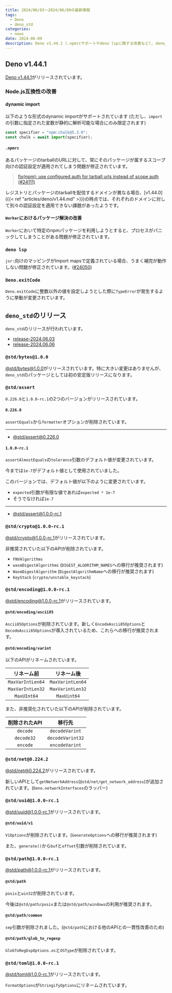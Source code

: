 ```yaml
---
title: 2024/06/03〜2024/06/09の最新情報
tags:
  - Deno
  - deno_std
categories:
  - news
date: 2024-06-09
description: Deno v1.44.1 (.npmrcサポートやdeno lspに関する改善など), deno_stdのリリース(@std/bytes v1など)
---
```


## Deno v1.44.1

[Deno v1.44.1](https://github.com/denoland/deno/releases/tag/v1.44.1)がリリースされています。

### Node.js互換性の改善

#### dynamic import

以下のような形式のdynamic importがサポートされています (ただし、`import`の引数に指定された変数が静的に解析可能な場合にのみ限定されます)

```typescript
const specifier = "npm:chalk@5.3.0";
const chalk = await import(specifier);
```

#### `.npmrc`

あるパッケージのtarballのURLに対して、常にそのパッケージが属するスコープ向けの認証設定が適用されてしまう問題が修正されています。

> [fix(npm): use configured auth for tarball urls instead of scope auth (#24111)](https://github.com/denoland/deno/pull/24111)

レジストリとパッケージのtarballを配信するドメインが異なる場合、[v1.44.0]({{< ref "articles/deno/v1.44.md" >}})の時点では、それぞれのドメインに対して別々の認証設定を適用できない課題があったようです。

#### `Worker`におけるパッケージ解決の改善

`Worker`において特定のnpmパッケージを利用しようとすると、プロセスがパニックしてしまうことがある問題が修正されています。

### `deno lsp`

`jsr:`向けのマッピングがImport mapsで定義されている場合、うまく補完が動作しない問題が修正されています。([#24050](https://github.com/denoland/deno/issues/24050))

### `Deno.exitCode`

`Deno.exitCode`に整数以外の値を設定しようとした際に`TypeError`が発生するように挙動が変更されています。



## `deno_std`のリリース

`deno_std`のリリースが行われています。

- [release-2024.06.03](https://github.com/denoland/deno_std/releases/tag/release-2024.06.03)
- [release-2024.06.06](https://github.com/denoland/deno_std/releases/tag/release-2024.06.06)

### `@std/bytes@1.0.0`

[@std/bytes@1.0.0](https://jsr.io/@std/bytes@1.0.0)がリリースされています。特に大きい変更はありませんが、`deno_std`のパッケージとしては初の安定版リリースになります。

### `@std/assert`

`0.226.0`と`1.0.0-rc.1`の2つのバージョンがリリースされています。

#### `0.226.0`

`assertEquals`から`formatter`オプションが削除されています。

---

- [@std/assert@0.226.0](https://jsr.io/@std/assert@0.226.0)

#### `1.0.0-rc.1`

`assertAlmostEquals`の`tolerance`引数のデフォルト値が変更されています。

今までは`1e-7`がデフォルト値として使用されていました。

このバージョンでは、デフォルト値が以下のように変更されています。

- `expected`引数が有限な値であれば`expected * 1e-7`
- そうでなければ`1e-7`

---

- [@std/assert@1.0.0-rc.1](https://jsr.io/@std/assert@1.0.0-rc.1)

### `@std/crypto@1.0.0-rc.1`

[@std/crypto@1.0.0-rc.1](https://jsr.io/@std/crypto@1.0.0-rc.1)がリリースされています。

非推奨されていた以下のAPIが削除されています。

- `FNVAlgorithms`
- `wasmDigestAlgorithms` (`DIGEST_ALGORITHM_NAMES`への移行が推奨されます)
- `WasmDigestAlgorithm` (`DigestAlgorithmName`への移行が推奨されます)
- `KeyStack` (`crypto/unstable_keystack`)

### `@std/encoding@1.0.0-rc.1`

[@std/encoding@1.0.0-rc.1](https://jsr.io/@std/encoding@1.0.0-rc.1)がリリースされています。

#### `@std/encoding/ascii85`

`Ascii85Options`が削除されています。新しく`EncodeAscii85Options`と`DecodeAscii85Options`が導入されているため、これらへの移行が推奨されます。

#### `@std/encoding/varint`

以下のAPIがリネームされています。

|リネーム前|リネーム後|
|:---:|:---:|
|`MaxVarIntLen64`|`MaxVarintLen64`|
|`MaxVarIntLen32`|`MaxVarintLen32`|
|`MaxUInt64`|`MaxUint64`|

また、非推奨化されていた以下のAPIが削除されています。

|削除されたAPI|移行先|
|:---:|:---:|
|`decode`|`decodeVarint`|
|`decode32`|`decodeVarint32`|
|`encode`|`encodeVarint`|

### `@std/net@0.224.2`

[@std/net@0.224.2](https://jsr.io/@std/net@0.224.2)がリリースされています。

新しいAPIとして`getNetworkAddress`(`@std/net/get_network_address`)が追加されています。(`Deno.networkInterfaces`のラッパー)

### `@std/uuid@1.0.0-rc.1`

[@std/uuid@1.0.0-rc.1](https://jsr.io/@std/uuid@1.0.0-rc.1)がリリースされています。

#### `@std/uuid/v1`

`V1Options`が削除されています。(`GenerateOptions`への移行が推奨されます)

また、`generate()`から`buf`と`offset`引数が削除されています。

### `@std/path@1.0.0-rc.1`

[@std/path@1.0.0-rc.1](https://jsr.io/@std/path@1.0.0-rc.1)がリリースされています。

#### `@std/path`

`posix`と`win32`が削除されています。

今後は`@std/path/posix`または`@std/path/windows`の利用が推奨されます。

#### `@std/path/common`

`sep`引数が削除されました。(`@std/path`における他のAPIとの一貫性改善のため)

#### `@std/path/glob_to_regexp`

`GlobToRegExpOptions.os`と`OSType`が削除されています。

### `@std/toml@1.0.0-rc.1`

[@std/toml@1.0.0-rc.1](https://jsr.io/@std/toml@1.0.0-rc.1)がリリースされています。

`FormatOptions`が`StringifyOptions`にリネームされています。
